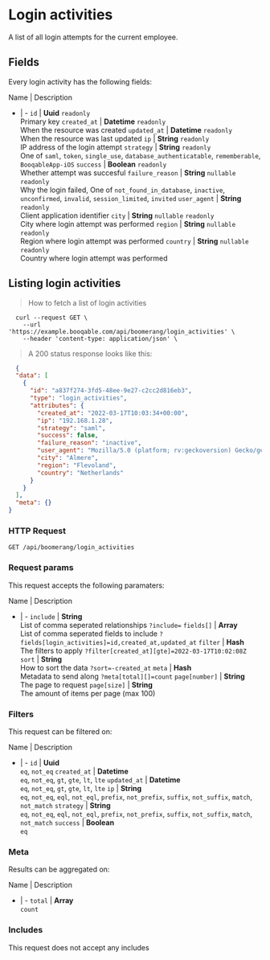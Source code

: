 # Login activities

A list of all login attempts for the current employee.
## Fields
Every login activity has the following fields:

Name | Description
- | -
`id` | **Uuid** `readonly`<br>Primary key
`created_at` | **Datetime** `readonly`<br>When the resource was created
`updated_at` | **Datetime** `readonly`<br>When the resource was last updated
`ip` | **String** `readonly`<br>IP address of the login attempt
`strategy` | **String** `readonly`<br>One of `saml`, `token`, `single_use`, `database_authenticatable`, `rememberable`, `BooqableApp-iOS`
`success` | **Boolean** `readonly`<br>Whether attempt was succesful
`failure_reason` | **String** `nullable` `readonly`<br>Why the login failed, One of `not_found_in_database`, `inactive`, `unconfirmed`, `invalid`, `session_limited`, `invited`
`user_agent` | **String** `readonly`<br>Client application identifier
`city` | **String** `nullable` `readonly`<br>City where login attempt was performed
`region` | **String** `nullable` `readonly`<br>Region where login attempt was performed
`country` | **String** `nullable` `readonly`<br>Country where login attempt was performed


## Listing login activities



> How to fetch a list of login activities

```shell
  curl --request GET \
    --url 'https://example.booqable.com/api/boomerang/login_activities' \
    --header 'content-type: application/json' \
```

> A 200 status response looks like this:

```json
  {
  "data": [
    {
      "id": "a837f274-3fd5-48ee-9e27-c2cc2d816eb3",
      "type": "login_activities",
      "attributes": {
        "created_at": "2022-03-17T10:03:34+00:00",
        "ip": "192.168.1.28",
        "strategy": "saml",
        "success": false,
        "failure_reason": "inactive",
        "user_agent": "Mozilla/5.0 (platform; rv:geckoversion) Gecko/geckotrail Firefox/firefoxversion",
        "city": "Almere",
        "region": "Flevoland",
        "country": "Netherlands"
      }
    }
  ],
  "meta": {}
}
```

### HTTP Request

`GET /api/boomerang/login_activities`

### Request params

This request accepts the following paramaters:

Name | Description
- | -
`include` | **String**<br>List of comma seperated relationships `?include=`
`fields[]` | **Array**<br>List of comma seperated fields to include `?fields[login_activities]=id,created_at,updated_at`
`filter` | **Hash**<br>The filters to apply `?filter[created_at][gte]=2022-03-17T10:02:08Z`
`sort` | **String**<br>How to sort the data `?sort=-created_at`
`meta` | **Hash**<br>Metadata to send along `?meta[total][]=count`
`page[number]` | **String**<br>The page to request
`page[size]` | **String**<br>The amount of items per page (max 100)


### Filters

This request can be filtered on:

Name | Description
- | -
`id` | **Uuid**<br>`eq`, `not_eq`
`created_at` | **Datetime**<br>`eq`, `not_eq`, `gt`, `gte`, `lt`, `lte`
`updated_at` | **Datetime**<br>`eq`, `not_eq`, `gt`, `gte`, `lt`, `lte`
`ip` | **String**<br>`eq`, `not_eq`, `eql`, `not_eql`, `prefix`, `not_prefix`, `suffix`, `not_suffix`, `match`, `not_match`
`strategy` | **String**<br>`eq`, `not_eq`, `eql`, `not_eql`, `prefix`, `not_prefix`, `suffix`, `not_suffix`, `match`, `not_match`
`success` | **Boolean**<br>`eq`


### Meta

Results can be aggregated on:

Name | Description
- | -
`total` | **Array**<br>`count`


### Includes

This request does not accept any includes